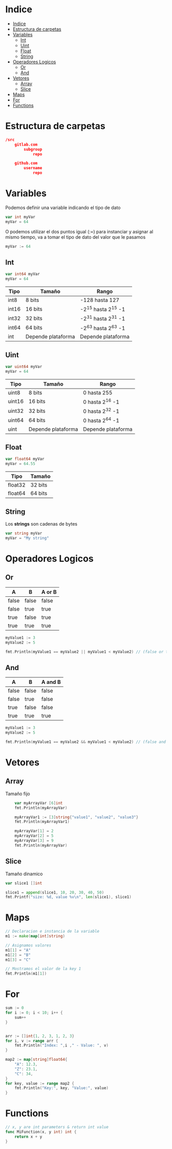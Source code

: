 # Indice
- [Indice](#indice)
- [Estructura de carpetas](#estructura-de-carpetas)
- [Variables](#variables)
  - [Int](#int)
  - [Uint](#uint)
  - [Float](#float)
  - [String](#string)
- [Operadores Logicos](#operadores-logicos)
  - [Or](#or)
  - [And](#and)
- [Vetores](#vetores)
  - [Array](#array)
  - [Slice](#slice)
- [Maps](#maps)
- [For](#for)
- [Functions](#functions)

# Estructura de carpetas

```json
/src
    gitlab.com
        subgroup
            repo

    github.com
        username
            repo
```
# Variables
Podemos definir una variable indicando el tipo de dato
```go
var int myVar 
myVar = 64
```
O podemos utilizar el dos puntos igual (:=) para instanciar y asignar al mismo tiempo, va a tomar el tipo de dato del valor que le pasamos
```go
myVar := 64 
```
## Int

```go
var int64 myVar 
myVar = 64
```

| Tipo  | Tamaño             | Rango                                   |
| ----- | ------------------ | --------------------------------------- |
| int8  | 8 bits             | -128 hasta 127                          |
| int16 | 16 bits            | -2<sup>15</sup> hasta 2<sup>15</sup> -1 |
| int32 | 32 bits            | -2<sup>31</sup> hasta 2<sup>31</sup> -1 |
| int64 | 64 bits            | -2<sup>63</sup> hasta 2<sup>63</sup> -1 |
| int   | Depende plataforma | Depende plataforma                      |


## Uint

```go
var uint64 myVar 
myVar = 64
```

| Tipo   | Tamaño             | Rango                     |
| ------ | ------------------ | ------------------------- |
| uint8  | 8 bits             | 0 hasta 255               |
| uint16 | 16 bits            | 0 hasta 2<sup>16</sup> -1 |
| uint32 | 32 bits            | 0 hasta 2<sup>32</sup> -1 |
| uint64 | 64 bits            | 0 hasta 2<sup>64</sup> -1 |
| uint   | Depende plataforma | Depende plataforma        |


## Float

```go
var float64 myVar 
myVar = 64.55
```

| Tipo    | Tamaño  |
| ------- | ------- |
| float32 | 32 bits |
| float64 | 64 bits |

## String
Los **strings** son cadenas de bytes

```go
var string myVar 
myVar = "My string"
```

# Operadores Logicos

## Or
| A     | B     | A or B |
| ----- | ----- | ------ |
| false | false | false  |
| false | true  | true   |
| true  | false | true   |
| true  | true  | true   |

```go
myValue1 := 3
myValue2 := 5

fmt.Println(myValue1 == myValue2 || myValue1 < myValue2) // (false or true) = true
```

## And
| A     | B     | A and B |
| ----- | ----- | ------- |
| false | false | false   |
| false | true  | false   |
| true  | false | false   |
| true  | true  | true    |

```go
myValue1 := 3
myValue2 := 5

fmt.Println(myValue1 == myValue2 && myValue1 < myValue2) // (false and true) = false
```

# Vetores

## Array
Tamaño fijo

```go
	var myArrayVar [6]int
	fmt.Println(myArrayVar)

	myArrayVar1 := [3]string{"value1", "value2", "value3"}
	fmt.Println(myArrayVar1)

	myArrayVar[1] = 2
	myArrayVar[2] = 5
	myArrayVar[3] = 9
	fmt.Println(myArrayVar)
```

## Slice
Tamaño dinamico
```go
var slice1 []int

slice1 = append(slice1, 10, 20, 30, 40, 50)
fmt.Printf("size: %d, value %v\n", len(slice1), slice1)
```

# Maps

```go
// Declaracion e instancia de la variable
m1 := make(map[int]string)

// Asignamos valores
m1[1] = "A"
m1[2] = "B"
m1[3] = "C"

// Mostramos el valor de la key 1
fmt.Println(m1[1])
```

# For

```go
sum := 0
for i := 0; i < 10; i++ {
	sum++
}


arr := []int{1, 2, 3, 1, 2, 3}
for i, v := range arr {
	fmt.Println("Index: ",i ," - Value: ", v)
}

map2 := map[string]float64{
	"A": 12.3,
	"Z": 23.1,
	"C": 34,
}
for key, value := range map2 {
	fmt.Println("Key:", key, "Value:", value)
}
```

# Functions

```go
// x, y are int parameters & return int value
func MiFunction(x, y int) int {
	return x + y
}
```
